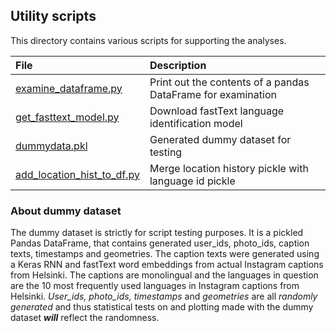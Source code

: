 ## Utility scripts

This directory contains various scripts for supporting the analyses.

| File | Description |
| :-------- | :---------- |
| [examine_dataframe.py](examine_dataframe.py) | Print out the contents of a pandas DataFrame for examination |
| [get_fasttext_model.py](get_fasttext_model.py) | Download fastText language identification model |
| [dummydata.pkl](dummydata.pkl) | Generated dummy dataset for testing |
| [add_location_hist_to_df.py](add_location_hist_to_df.py) | Merge location history pickle with language id pickle |

### About dummy dataset

The dummy dataset is strictly for script testing purposes. It is a pickled Pandas DataFrame, that contains generated user_ids, photo_ids, caption texts, timestamps and geometries. The caption texts were generated using a Keras RNN and fastText word embeddings from actual Instagram captions from Helsinki. The captions are monolingual and the languages in question are the 10 most frequently used languages in Instagram captions from Helsinki. _User_ids, photo_ids, timestamps_ and _geometries_ are all _randomly generated_ and thus statistical tests on and plotting made with the dummy dataset ___will___ reflect the randomness.
